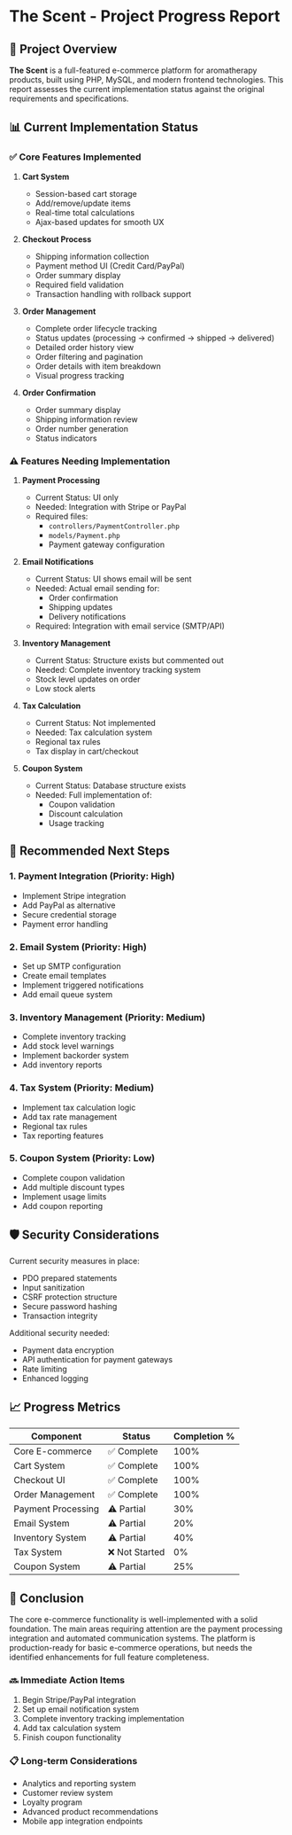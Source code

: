 # The Scent - Project Progress Report

## 🎯 Project Overview

**The Scent** is a full-featured e-commerce platform for aromatherapy products, built using PHP, MySQL, and modern frontend technologies. This report assesses the current implementation status against the original requirements and specifications.

## 📊 Current Implementation Status

### ✅ Core Features Implemented

1. **Cart System**
   - Session-based cart storage
   - Add/remove/update items
   - Real-time total calculations
   - Ajax-based updates for smooth UX

2. **Checkout Process**
   - Shipping information collection
   - Payment method UI (Credit Card/PayPal)
   - Order summary display
   - Required field validation
   - Transaction handling with rollback support

3. **Order Management**
   - Complete order lifecycle tracking
   - Status updates (processing → confirmed → shipped → delivered)
   - Detailed order history view
   - Order filtering and pagination
   - Order details with item breakdown
   - Visual progress tracking

4. **Order Confirmation**
   - Order summary display
   - Shipping information review
   - Order number generation
   - Status indicators

### ⚠️ Features Needing Implementation

1. **Payment Processing**
   - Current Status: UI only
   - Needed: Integration with Stripe or PayPal
   - Required files:
     - `controllers/PaymentController.php`
     - `models/Payment.php`
     - Payment gateway configuration

2. **Email Notifications**
   - Current Status: UI shows email will be sent
   - Needed: Actual email sending for:
     - Order confirmation
     - Shipping updates
     - Delivery notifications
   - Required: Integration with email service (SMTP/API)

3. **Inventory Management**
   - Current Status: Structure exists but commented out
   - Needed: Complete inventory tracking system
   - Stock level updates on order
   - Low stock alerts

4. **Tax Calculation**
   - Current Status: Not implemented
   - Needed: Tax calculation system
   - Regional tax rules
   - Tax display in cart/checkout

5. **Coupon System**
   - Current Status: Database structure exists
   - Needed: Full implementation of:
     - Coupon validation
     - Discount calculation
     - Usage tracking

## 🔄 Recommended Next Steps

### 1. Payment Integration (Priority: High)
- Implement Stripe integration
- Add PayPal as alternative
- Secure credential storage
- Payment error handling

### 2. Email System (Priority: High)
- Set up SMTP configuration
- Create email templates
- Implement triggered notifications
- Add email queue system

### 3. Inventory Management (Priority: Medium)
- Complete inventory tracking
- Add stock level warnings
- Implement backorder system
- Add inventory reports

### 4. Tax System (Priority: Medium)
- Implement tax calculation logic
- Add tax rate management
- Regional tax rules
- Tax reporting features

### 5. Coupon System (Priority: Low)
- Complete coupon validation
- Add multiple discount types
- Implement usage limits
- Add coupon reporting

## 🛡️ Security Considerations

Current security measures in place:
- PDO prepared statements
- Input sanitization
- CSRF protection structure
- Secure password hashing
- Transaction integrity

Additional security needed:
- Payment data encryption
- API authentication for payment gateways
- Rate limiting
- Enhanced logging

## 📈 Progress Metrics

| Component | Status | Completion % |
|-----------|--------|--------------|
| Core E-commerce | ✅ Complete | 100% |
| Cart System | ✅ Complete | 100% |
| Checkout UI | ✅ Complete | 100% |
| Order Management | ✅ Complete | 100% |
| Payment Processing | ⚠️ Partial | 30% |
| Email System | ⚠️ Partial | 20% |
| Inventory System | ⚠️ Partial | 40% |
| Tax System | ❌ Not Started | 0% |
| Coupon System | ⚠️ Partial | 25% |

## 🎯 Conclusion

The core e-commerce functionality is well-implemented with a solid foundation. The main areas requiring attention are the payment processing integration and automated communication systems. The platform is production-ready for basic e-commerce operations, but needs the identified enhancements for full feature completeness.

### 🔜 Immediate Action Items

1. Begin Stripe/PayPal integration
2. Set up email notification system
3. Complete inventory tracking implementation
4. Add tax calculation system
5. Finish coupon functionality

### 📋 Long-term Considerations

- Analytics and reporting system
- Customer review system
- Loyalty program
- Advanced product recommendations
- Mobile app integration endpoints